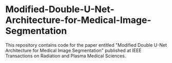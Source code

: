 # Modified-Double-U-Net-Architecture-for-Medical-Image-Segmentation
This repository contains code for the paper entitled "Modified Double U-Net Architecture for Medical Image Segmentation" published at IEEE Transactions on Radiation and Plasma Medical Sciences.
